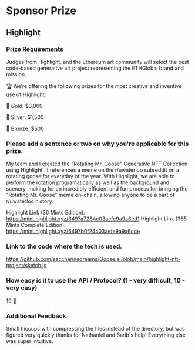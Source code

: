 # Sponsor Prize

## Highlight

### Prize Requirements

Judges from Highlight, and the Ethereum art community will select the best code-based generative art project representing the ETHGlobal brand and mission.

🏆 We’re offering the following prizes for the most creative and inventive use of Highlight:

🥇 Gold: $3,000

🥈 Silver: $1,500

🥉 Bronze: $500

### Please add a sentence or two on why you're applicable for this prize.

My team and I created the "Rotating Mr. Goose" Generative NFT Collection using Highlight. It references a meme on the r/uwaterloo subreddit on a rotating goose for everyday of the year. With Highlight, we are able to perform the rotation programatically as well as the background and scenery, making for an incredibly efficient and fun process for bringing the "Rotating Mr. Goose" meme on-chain, allowing anyone to be a part of r/uwaterloo history.

Highlight Link (36 Mints Edition): https://mint.highlight.xyz/6497a7284c03aefe9a9a6cd1
Highlight Link (365 Mints Complete Edition): https://mint.highlight.xyz/6497b0f24c03aefe9a9a6cde

### Link to the code where the tech is used.

https://github.com/saccharinedreams/Goose.ai/blob/main/highlight-nft-project/sketch.js

### How easy is it to use the API / Protocol? (1 - very difficult, 10 - very easy)

10 🌟

### Additional Feedback

Small hiccups with compressing the files instead of the directory, but was figured very quickly thanks for Nathaniel and Sarib's help! Everything else was super intuitive.

